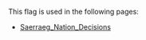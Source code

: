 This flag is used in the following pages:
 - [Saerraeg_Nation_Decisions](../decisions/Saerraeg_Nation_Decisions.md)
